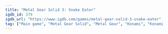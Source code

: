 ```yaml
---
title: "Metal Gear Solid 3: Snake Eater"
igdb_id: 379
igdb_url: "https://www.igdb.com/games/metal-gear-solid-3-snake-eater"
tag: ["Main game", "Metal Gear Solid", "Metal Gear", "Konami", "Konami Computer Entertainment Japan", "Shooter", "Tactical", "Adventure", "Single player", "First person", "Third person", "Bird view / Isometric", "Action", "Fantasy", "Survival", "Historical", "Stealth", "Drama"]
---
```

